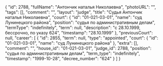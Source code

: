 {
    "id": 2788,
    "fullName": "Антончик наталья Николаевна",
    "photoURL": "",
    "tags": [],
    "comment": "",
    "layout": "judge",
    "title": "Судья Антончик наталья Николаевна",
    "court": {
        "id": "01-021-03-01",
        "name": "суд Лунинецкого района",
        "position": "судья по административным делам",
        "termType": "indefinitely",
        "term": null,
        "description": "c 28.10.1999, бессрочно, по указу 624",
        "timestamp": "28.10.1999"
    },
    "previousCourt": null,
    "career": [
        {
            "id": 2855,
            "term": null,
            "type": "appointed",
            "court": {
                "id": "01-021-03-01",
                "name": "суд Лунинецкого района"
            },
            "extra": [],
            "comment": "",
            "house_id": "01-021-03-01",
            "judge_id": 2788,
            "position": "судья по административным делам",
            "term_type": "indefinitely",
            "timestamp": "1999-10-28",
            "decree_number": "624"
        }
    ]
}